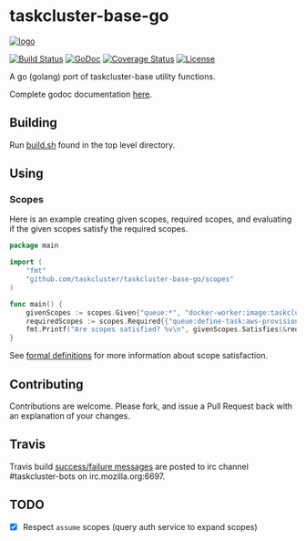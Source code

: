 # taskcluster-base-go

[![logo](https://tools.taskcluster.net/b2d854df0391f8b777f39a486ebbc868.png)](https://tools.taskcluster.net/b2d854df0391f8b777f39a486ebbc868.png)

[![Build Status](https://travis-ci.org/taskcluster/taskcluster-base-go.svg?branch=master)](http://travis-ci.org/taskcluster/taskcluster-base-go)
[![GoDoc](https://godoc.org/github.com/taskcluster/taskcluster-base-go?status.svg)](https://godoc.org/github.com/taskcluster/taskcluster-base-go)
[![Coverage Status](https://coveralls.io/repos/taskcluster/taskcluster-base-go/badge.svg?branch=master&service=github)](https://coveralls.io/github/taskcluster/taskcluster-base-go?branch=master)
[![License](https://img.shields.io/badge/license-MPL%202.0-orange.svg)](http://mozilla.org/MPL/2.0)

A go (golang) port of taskcluster-base utility functions.

Complete godoc documentation [here](https://godoc.org/github.com/taskcluster/taskcluster-base-go).

## Building
Run
[build.sh](https://github.com/taskcluster/taskcluster-base-go/blob/master/build.sh)
found in the top level directory.

## Using

### Scopes

Here is an example creating given scopes, required scopes, and evaluating if
the given scopes satisfy the required scopes.

```go
package main

import (
	"fmt"
	"github.com/taskcluster/taskcluster-base-go/scopes"
)

func main() {
	givenScopes := scopes.Given{"queue:*", "docker-worker:image:taskcluster/builder:0.5.6"}
	requiredScopes := scopes.Required{{"queue:define-task:aws-provisioner-v1/build-c4-2xlarge", "docker-worker:cache:tc-vcs"}, {"queue:define-task:*"}}
	fmt.Printf("Are scopes satisfied? %v\n", givenScopes.Satisfies(&requiredScopes))
}
```

See [formal definitions](https://docs.taskcluster.net/presentations/scopes/#/definitions)
for more information about scope satisfaction.

## Contributing
Contributions are welcome. Please fork, and issue a Pull Request back with an
explanation of your changes.

## Travis
Travis build [success/failure messages](http://travis-ci.org/taskcluster/taskcluster-base-go)
are posted to irc channel #taskcluster-bots on irc.mozilla.org:6697.

## TODO

* [x] Respect `assume` scopes (query auth service to expand scopes)
